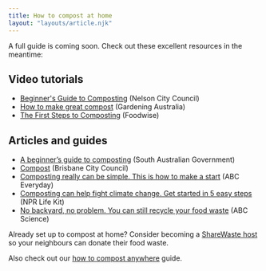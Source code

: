 ```yaml
---
title: How to compost at home
layout: "layouts/article.njk"
---
```


A full guide is coming soon. Check out these excellent resources in the meantime:

## Video tutorials

- [Beginner's Guide to Composting](https://www.youtube.com/watch?v=egyNJ7xPyoQ) (Nelson City Council)
- [How to make great compost](https://www.youtube.com/watch?v=lGynzcwXZk4) (Gardening Australia)
- [The First Steps to Composting](https://www.foodwise.com.au/the-first-steps-to-composting/) (Foodwise)

## Articles and guides

- [A beginner’s guide to composting](https://www.environment.sa.gov.au/goodliving/posts/2019/05/guide-to-composting) (South Australian Government)
- [Compost](https://www.brisbane.qld.gov.au/clean-and-green/green-home-and-community/sustainable-gardening/compost-and-food-waste-recycling/compost) (Brisbane City Council)
- [Composting really can be simple. This is how to make a start](https://www.abc.net.au/everyday/composting-really-can-be-simple-this-is-how-to-start/11281516) (ABC Everyday)
- [Composting can help fight climate change. Get started in 5 easy steps](https://www.npr.org/2020/04/07/828918397/how-to-compost-at-home) (NPR Life Kit)
- [No backyard, no problem. You can still recycle your food waste](https://www.abc.net.au/news/science/2019-02-24/food-scrap-and-composting-solutions-for-apartments/10817702) (ABC Science)

Already set up to compost at home? Consider becoming a [ShareWaste host](https://sharewaste.com) so your neighbours can donate their food waste.

Also check out our [how to compost anywhere](/compost-anywhere) guide.
